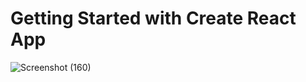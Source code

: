 # Getting Started with Create React App
 
![Screenshot (160)](https://github.com/user-attachments/assets/e6ef885e-ebff-4931-a920-73a62af0609e)
